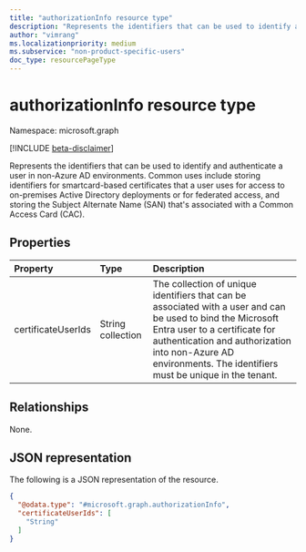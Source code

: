 ```yaml
---
title: "authorizationInfo resource type"
description: "Represents the identifiers that can be used to identify and authenticate a user in non-Azure AD environments."
author: "vimrang"
ms.localizationpriority: medium
ms.subservice: "non-product-specific-users"
doc_type: resourcePageType
---
```


# authorizationInfo resource type

Namespace: microsoft.graph

[!INCLUDE [beta-disclaimer](../../includes/beta-disclaimer.md)]

Represents the identifiers that can be used to identify and authenticate a user in non-Azure AD environments. Common uses include storing identifiers for smartcard-based certificates that a user uses for access to on-premises Active Directory deployments or for federated access, and storing the Subject Alternate Name (SAN) that's associated with a Common Access Card (CAC).

## Properties
|Property|Type|Description|
|:---|:---|:---|
|certificateUserIds|String collection|The collection of unique identifiers that can be associated with a user and can be used to bind the Microsoft Entra user to a certificate for authentication and authorization into non-Azure AD environments. The identifiers must be unique in the tenant.|

## Relationships
None.

## JSON representation
The following is a JSON representation of the resource.
<!-- {
  "blockType": "resource",
  "@odata.type": "microsoft.graph.authorizationInfo"
}
-->
``` json
{
  "@odata.type": "#microsoft.graph.authorizationInfo",
  "certificateUserIds": [
    "String"
  ]
}
```
